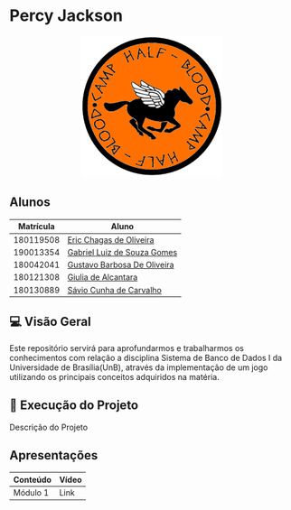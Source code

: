 # Percy Jackson

<p align="center">
  <img width="250" src="images/readme.png">
</p>


## Alunos

| Matrícula | Aluno                                                      |
| --------- | ---------------------------------------------------------- |
| 180119508 | [Eric Chagas de Oliveira](https://github.com/Eric-chagas)  |
| 190013354 | [Gabriel Luiz de Souza Gomes](https://github.com/ggomesbr) |
| 180042041 | [Gustavo Barbosa De Oliveira](https://github.com/brbsg)    |
| 180121308 | [Giulia de Alcantara](https://github.com/alcantaragiubs)   |
| 180130889 | [Sávio Cunha de Carvalho](https://github.com/savioc2)      |
 
 ##  💻 Visão Geral

<p> Este repositório servirá para aprofundarmos e trabalharmos os conhecimentos com relação a disciplina Sistema de Banco de Dados I da Universidade de Brasília(UnB), através da implementação de um jogo utilizando os principais conceitos adquiridos na matéria. </p>

## 🧙 Execução do Projeto

<p> Descrição do Projeto </p>

## Apresentações

  | Conteúdo | Vídeo |
  | -------- | ----- |
  | Módulo 1 | Link  |
